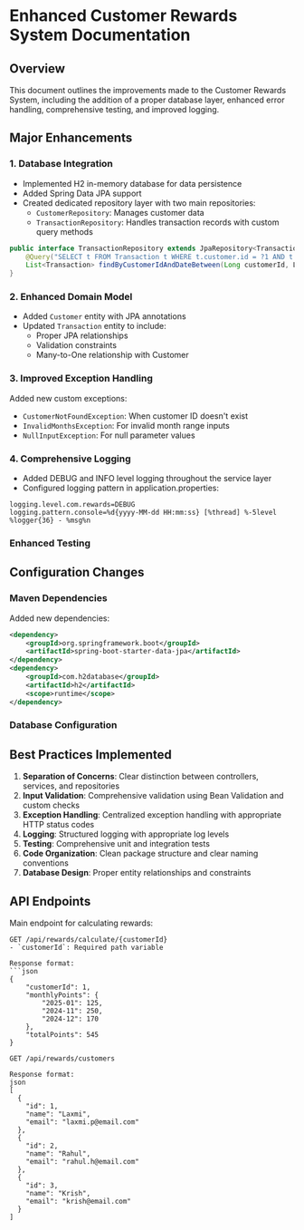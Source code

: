 # Enhanced Customer Rewards System Documentation

## Overview
This document outlines the improvements made to the Customer Rewards System, including the addition of a proper database layer, enhanced error handling, comprehensive testing, and improved logging.

## Major Enhancements

### 1. Database Integration
- Implemented H2 in-memory database for data persistence
- Added Spring Data JPA support
- Created dedicated repository layer with two main repositories:
  - `CustomerRepository`: Manages customer data
  - `TransactionRepository`: Handles transaction records with custom query methods

```java
public interface TransactionRepository extends JpaRepository<Transaction, Long> {
    @Query("SELECT t FROM Transaction t WHERE t.customer.id = ?1 AND t.date BETWEEN ?2 AND ?3")
    List<Transaction> findByCustomerIdAndDateBetween(Long customerId, LocalDate startDate, LocalDate endDate);
}
```

### 2. Enhanced Domain Model
- Added `Customer` entity with JPA annotations
- Updated `Transaction` entity to include:
  - Proper JPA relationships
  - Validation constraints
  - Many-to-One relationship with Customer

### 3. Improved Exception Handling
Added new custom exceptions:
- `CustomerNotFoundException`: When customer ID doesn't exist
- `InvalidMonthsException`: For invalid month range inputs
- `NullInputException`: For null parameter values


### 4. Comprehensive Logging
- Added DEBUG and INFO level logging throughout the service layer
- Configured logging pattern in application.properties:
```properties
logging.level.com.rewards=DEBUG
logging.pattern.console=%d{yyyy-MM-dd HH:mm:ss} [%thread] %-5level %logger{36} - %msg%n
```

### Enhanced Testing

## Configuration Changes

### Maven Dependencies
Added new dependencies:
```xml
<dependency>
    <groupId>org.springframework.boot</groupId>
    <artifactId>spring-boot-starter-data-jpa</artifactId>
</dependency>
<dependency>
    <groupId>com.h2database</groupId>
    <artifactId>h2</artifactId>
    <scope>runtime</scope>
</dependency>
```

### Database Configuration

## Best Practices Implemented
1. **Separation of Concerns**: Clear distinction between controllers, services, and repositories
2. **Input Validation**: Comprehensive validation using Bean Validation and custom checks
3. **Exception Handling**: Centralized exception handling with appropriate HTTP status codes
4. **Logging**: Structured logging with appropriate log levels
5. **Testing**: Comprehensive unit and integration tests
6. **Code Organization**: Clean package structure and clear naming conventions
7. **Database Design**: Proper entity relationships and constraints

## API Endpoints
Main endpoint for calculating rewards:

```
GET /api/rewards/calculate/{customerId}
- `customerId`: Required path variable

Response format:
```json
{
    "customerId": 1,
    "monthlyPoints": {
        "2025-01": 125,
        "2024-11": 250,
        "2024-12": 170
    },
    "totalPoints": 545
}
```


```
GET /api/rewards/customers

Response format:
json
[
  {
    "id": 1,
    "name": "Laxmi",
    "email": "laxmi.p@email.com"
  },
  {
    "id": 2,
    "name": "Rahul",
    "email": "rahul.h@email.com"
  },
  {
    "id": 3,
    "name": "Krish",
    "email": "krish@email.com"
  }
]
```